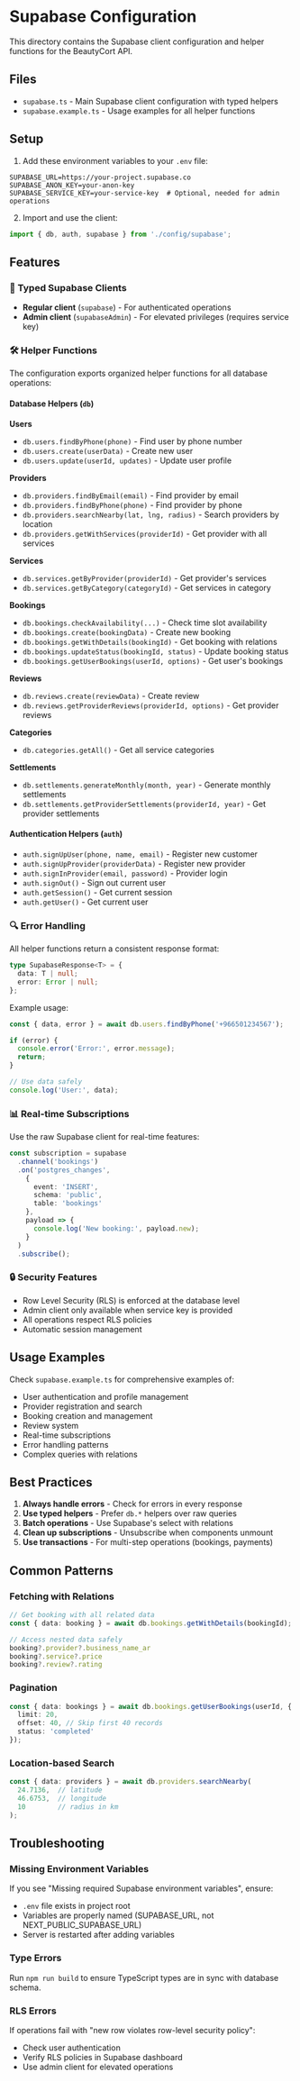 # Supabase Configuration

This directory contains the Supabase client configuration and helper functions for the BeautyCort API.

## Files

- `supabase.ts` - Main Supabase client configuration with typed helpers
- `supabase.example.ts` - Usage examples for all helper functions

## Setup

1. Add these environment variables to your `.env` file:

```env
SUPABASE_URL=https://your-project.supabase.co
SUPABASE_ANON_KEY=your-anon-key
SUPABASE_SERVICE_KEY=your-service-key  # Optional, needed for admin operations
```

2. Import and use the client:

```typescript
import { db, auth, supabase } from './config/supabase';
```

## Features

### 🔐 Typed Supabase Clients

- **Regular client** (`supabase`) - For authenticated operations
- **Admin client** (`supabaseAdmin`) - For elevated privileges (requires service key)

### 🛠️ Helper Functions

The configuration exports organized helper functions for all database operations:

#### Database Helpers (`db`)

**Users**
- `db.users.findByPhone(phone)` - Find user by phone number
- `db.users.create(userData)` - Create new user
- `db.users.update(userId, updates)` - Update user profile

**Providers**
- `db.providers.findByEmail(email)` - Find provider by email
- `db.providers.findByPhone(phone)` - Find provider by phone
- `db.providers.searchNearby(lat, lng, radius)` - Search providers by location
- `db.providers.getWithServices(providerId)` - Get provider with all services

**Services**
- `db.services.getByProvider(providerId)` - Get provider's services
- `db.services.getByCategory(categoryId)` - Get services in category

**Bookings**
- `db.bookings.checkAvailability(...)` - Check time slot availability
- `db.bookings.create(bookingData)` - Create new booking
- `db.bookings.getWithDetails(bookingId)` - Get booking with relations
- `db.bookings.updateStatus(bookingId, status)` - Update booking status
- `db.bookings.getUserBookings(userId, options)` - Get user's bookings

**Reviews**
- `db.reviews.create(reviewData)` - Create review
- `db.reviews.getProviderReviews(providerId, options)` - Get provider reviews

**Categories**
- `db.categories.getAll()` - Get all service categories

**Settlements**
- `db.settlements.generateMonthly(month, year)` - Generate monthly settlements
- `db.settlements.getProviderSettlements(providerId, year)` - Get provider settlements

#### Authentication Helpers (`auth`)

- `auth.signUpUser(phone, name, email)` - Register new customer
- `auth.signUpProvider(providerData)` - Register new provider
- `auth.signInProvider(email, password)` - Provider login
- `auth.signOut()` - Sign out current user
- `auth.getSession()` - Get current session
- `auth.getUser()` - Get current user

### 🔍 Error Handling

All helper functions return a consistent response format:

```typescript
type SupabaseResponse<T> = {
  data: T | null;
  error: Error | null;
};
```

Example usage:

```typescript
const { data, error } = await db.users.findByPhone('+966501234567');

if (error) {
  console.error('Error:', error.message);
  return;
}

// Use data safely
console.log('User:', data);
```

### 📊 Real-time Subscriptions

Use the raw Supabase client for real-time features:

```typescript
const subscription = supabase
  .channel('bookings')
  .on('postgres_changes', 
    { 
      event: 'INSERT', 
      schema: 'public', 
      table: 'bookings' 
    },
    payload => {
      console.log('New booking:', payload.new);
    }
  )
  .subscribe();
```

### 🔒 Security Features

- Row Level Security (RLS) is enforced at the database level
- Admin client only available when service key is provided
- All operations respect RLS policies
- Automatic session management

## Usage Examples

Check `supabase.example.ts` for comprehensive examples of:

- User authentication and profile management
- Provider registration and search
- Booking creation and management
- Review system
- Real-time subscriptions
- Error handling patterns
- Complex queries with relations

## Best Practices

1. **Always handle errors** - Check for errors in every response
2. **Use typed helpers** - Prefer `db.*` helpers over raw queries
3. **Batch operations** - Use Supabase's select with relations
4. **Clean up subscriptions** - Unsubscribe when components unmount
5. **Use transactions** - For multi-step operations (bookings, payments)

## Common Patterns

### Fetching with Relations

```typescript
// Get booking with all related data
const { data: booking } = await db.bookings.getWithDetails(bookingId);

// Access nested data safely
booking?.provider?.business_name_ar
booking?.service?.price
booking?.review?.rating
```

### Pagination

```typescript
const { data: bookings } = await db.bookings.getUserBookings(userId, {
  limit: 20,
  offset: 40, // Skip first 40 records
  status: 'completed'
});
```

### Location-based Search

```typescript
const { data: providers } = await db.providers.searchNearby(
  24.7136,  // latitude
  46.6753,  // longitude
  10        // radius in km
);
```

## Troubleshooting

### Missing Environment Variables
If you see "Missing required Supabase environment variables", ensure:
- `.env` file exists in project root
- Variables are properly named (SUPABASE_URL, not NEXT_PUBLIC_SUPABASE_URL)
- Server is restarted after adding variables

### Type Errors
Run `npm run build` to ensure TypeScript types are in sync with database schema.

### RLS Errors
If operations fail with "new row violates row-level security policy":
- Check user authentication
- Verify RLS policies in Supabase dashboard
- Use admin client for elevated operations